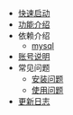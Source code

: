 
* [快速启动](start/index.md)
* [功能介绍](function/index.md)
* 依赖介绍
  * [mysql](dependency/mysql.md)
* [账号说明](user/index.md)
* 常见问题
  * [安装问题](question/install.md)
  * [使用问题](question/use.md)
* [更新日志](changelog/index.md)
